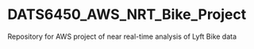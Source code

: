 # DATS6450_AWS_NRT_Bike_Project
Repository for AWS project of near real-time analysis of Lyft Bike data
